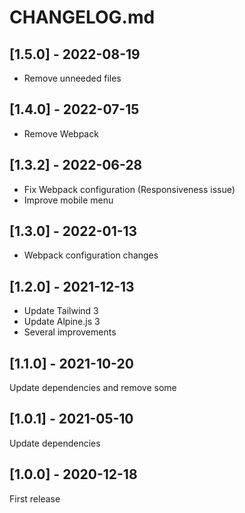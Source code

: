 # CHANGELOG.md

## [1.5.0] - 2022-08-19

- Remove unneeded files

## [1.4.0] - 2022-07-15

- Remove Webpack

## [1.3.2] - 2022-06-28

- Fix Webpack configuration (Responsiveness issue)
- Improve mobile menu

## [1.3.0] - 2022-01-13

- Webpack configuration changes

## [1.2.0] - 2021-12-13

- Update Tailwind 3
- Update Alpine.js 3
- Several improvements

## [1.1.0] - 2021-10-20

Update dependencies and remove some

## [1.0.1] - 2021-05-10

Update dependencies

## [1.0.0] - 2020-12-18

First release